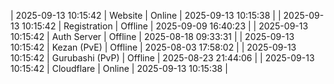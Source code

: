 | 2025-09-13 10:15:42 | Website | Online | 2025-09-13 10:15:38 |
| 2025-09-13 10:15:42 | Registration | Offline | 2025-09-09 16:40:23 |
| 2025-09-13 10:15:42 | Auth Server | Offline | 2025-08-18 09:33:31 |
| 2025-09-13 10:15:42 | Kezan (PvE) | Offline | 2025-08-03 17:58:02 |
| 2025-09-13 10:15:42 | Gurubashi (PvP) | Offline | 2025-08-23 21:44:06 |
| 2025-09-13 10:15:42 | Cloudflare | Online | 2025-09-13 10:15:38 |
